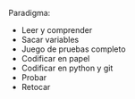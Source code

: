 Paradigma:
- Leer y comprender  
- Sacar variables  
- Juego de pruebas completo  
- Codificar en papel  
- Codificar en python y git  
- Probar  
- Retocar  
